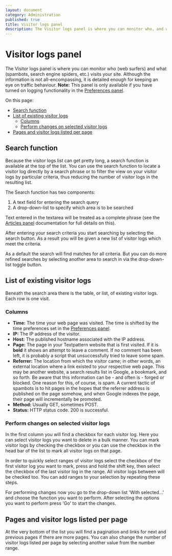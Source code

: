 ```yaml
---
layout: document
category: Administration
published: true
title: Visitor logs panel
description: The Visitor logs panel is where you can monitor who, and what, visits your site.
---
```


# Visitor logs panel

The Visitor logs panel is where you can monitor who (web surfers) and what (spambots, search engine spiders, etc.) visits your site. Although the information is not all-encompassing, it is detailed enough for keeping an eye on traffic behaviour. **Note:** This panel is only available if you have turned on logging functionality in the [Preferences panel](https://docs.textpattern.io/administration/preferences-panel#logging).

On this page:

* [Search function](#search-function)
* [List of existing visitor logs](#list-of-existing-visitor-logs)
  * [Columns](#columns)
  * [Perform changes on selected visitor logs](#perform-changes-on-selected-visitor-logs)
* [Pages and visitor logs listed per page](#pages-and-visitor-logs-listed-per-page)

## Search function

Because the visitor logs list can get pretty long, a search function is available at the top of the list. You can use the search function to locate a visitor log directly by a search phrase or to filter the view on your visitor logs by particular criteria, thus reducing the number of visitor logs in the resulting list.

The Search function has two components:

1. A text field for entering the search query
2. A drop-down-list to specify which area is to be searched

Text entered in the textarea will be treated as a complete phrase (see the [Articles panel](https://docs.textpattern.io/administration/articles-panel) documentation for full details on this).

After entering your search criteria you start searching by selecting the search button. As a result you will be given a new list of visitor logs which meet the criteria.

As a default the search will find matches for all criteria. But you can do more refined searches by selecting another area to search in via the drop-down-list toggle button.

## List of existing visitor logs

Beneath the search area there is the table, or list, of existing visitor logs. Each row is one visit.

### Columns

* **Time:** The time your web page was visited. The time is shifted by the time preferences set in the [Preferences panel](https://docs.textpattern.io/administration/preferences-panel).
* **IP:** The IP address of the visitor.
* **Host:** The published hostname associated with the IP address.
* **Page:** The page in your Textpattern website that is first visited. If it is **bold** it shows an attempt to leave a comment. If no comment has been left, it is probably a script that unsuccessfully tried to leave some spam.
* **Referrer:** The location from which the visitor came; in other words, an external location where a link existed to your respective web page. This may be another website, a search results list in Google, a bookmark, and so forth. Be aware that this information can be - and often is - forged or blocked. One reason for this, of course, is spam. A current tactic of spambots is to hit pages in the hopes that the referrer address is published on the page somehow, and when Google indexes the page, their page will incrementally be promoted.
* **Method:** Usually GET, sometimes POST.
* **Status:** HTTP status code. 200 is successful.

### Perform changes on selected visitor logs

In the first column you will find a checkbox for each visitor log. Here you can select visitor logs you want to delete in a bulk manner. You can mark visitor logs by checking the checkbox or you can use the checkbox in the head bar of the list to mark all visitor logs on that page.

In order to quickly select ranges of visitor logs select the checkbox of the first visitor log you want to mark, press and hold the shift key, then select the checkbox of the last visitor log in the range. All visitor logs between will be checked too. You can add ranges to your selection by repeating these steps.

For performing changes now you go to the drop-down list 'With selected...' and choose the function you want to perform. After selecting the options you want to perform press 'Go' to start the changes.

## Pages and visitor logs listed per page

At the very bottom of the list you will find a pagination and links for next and previous pages if there are more pages. You can also change the number of visitor logs listed per page by selecting another value from the number range.
